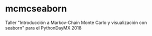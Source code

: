 # mcmcseaborn
Taller "Introducción a Markov-Chain Monte Carlo y visualización con seaborn" para el PythonDayMX 2018
